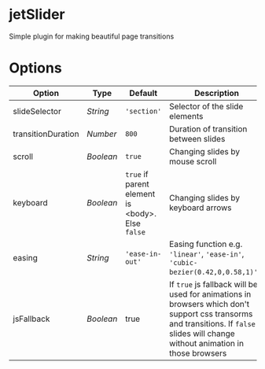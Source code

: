 jetSlider
=========

Simple plugin for making beautiful page transitions


Options
=======

| Option             | Type      | Default                                          | Description |
| ------------------ | --------- | ------------------------------------------------ | ----------- |
| slideSelector      | *String*  | `'section'`                                      | Selector of the slide elements |
| transitionDuration | *Number*  | `800`                                            | Duration of transition between slides |
| scroll             | *Boolean* | `true`                                           | Changing slides by mouse scroll |
| keyboard           | *Boolean* | `true` if parent element is &lt;body&gt;. Else `false` | Changing slides by keyboard arrows |
| easing             | *String*  | `'ease-in-out'`                                  | Easing function e.g. `'linear'`, `'ease-in'`, `'cubic-bezier(0.42,0,0.58,1)'`... |
| jsFallback         | *Boolean* | true                                             | If `true` js fallback will be used for animations in browsers which don't support css transorms and transitions. If `false` slides will change without animation in those browsers |
